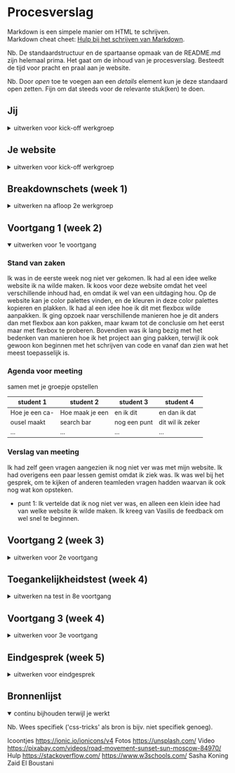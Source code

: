 # Procesverslag
Markdown is een simpele manier om HTML te schrijven.  
Markdown cheat cheet: [Hulp bij het schrijven van Markdown](https://github.com/adam-p/markdown-here/wiki/Markdown-Cheatsheet).

Nb. De standaardstructuur en de spartaanse opmaak van de README.md zijn helemaal prima. Het gaat om de inhoud van je procesverslag. Besteedt de tijd voor pracht en praal aan je website.

Nb. Door *open* toe te voegen aan een *details* element kun je deze standaard open zetten. Fijn om dat steeds voor de relevante stuk(ken) te doen.





## Jij

<details>
<summary>uitwerken voor kick-off werkgroep</summary>

### Auteur:
Brent Duineveld

#### Je startniveau:
Blauw

#### Je focus:
Surface plane, al hoewel is mijn website volledig responsive.
 
</details>





## Je website

<details>
<summary>uitwerken voor kick-off werkgroep</summary>

### Je opdracht:
https://brentjeh.github.io/blokweb/

#### Screenshot(s) van de eerste pagina (small screen): 
Homepage  
<img src="images/screenshot_homepage.png" width="375px" alt="De homepage. Hier zie je alle color palettes waar je uit kan kiezen.">

#### Screenshot(s) van de tweede pagina (small screen):
Color Palette Page 
<img src="images/screenshot_colorpalettepage.png" width="375px" alt="Pagina als je op een color palette hebt geklikt via de homepage. Hier zie je de voledige color palette.">
 
</details>



## Breakdownschets (week 1)

<details>
<summary>uitwerken na afloop 2e werkgroep</summary>

### de hele pagina: 
<img src="images/dummy-plaatje.jpg" width="375px" alt="breakdown van de hele pagina">

### dynamisch deel (bijv menu): 
<img src="images/dummy-plaatje.jpg" width="375px" alt="breakdown van een dynamisch deel">

### wellicht nog een dynamisch deel (bijv filter): 
<img src="images/dummy-plaatje.jpg" width="375px" alt="breakdown van nog een dynamisch deel">

</details>





## Voortgang 1 (week 2)

<details open>
<summary>uitwerken voor 1e voortgang</summary>

### Stand van zaken
Ik was in de eerste week nog niet ver gekomen. Ik had al een idee welke website ik na wilde maken. Ik koos voor deze website omdat het veel verschillende inhoud had, en omdat ik wel van een uitdaging hou. Op de website kan je color palettes vinden, en de kleuren in deze color palettes kopieren en plakken. Ik had al een idee hoe ik dit met flexbox wilde aanpakken. Ik ging opzoek naar verschillende manieren hoe je dit anders dan met flexbox aan kon pakken, maar kwam tot de conclusie om het eerst maar met flexbox te proberen. Bovendien was ik lang bezig met het bedenken van manieren hoe ik het project aan ging pakken, terwijl ik ook gewoon kon beginnen met het schrijven van code en vanaf dan zien wat het meest toepasselijk is.


### Agenda voor meeting
samen met je groepje opstellen

| student 1      | student 2          | student 3    | student 4        |
| ---            | ---                | ---          | ---              |
| Hoe je een ca- | Hoe maak je een    | en ik dit    | en dan ik dat    |
| ousel maakt    | search bar         | nog een punt | dit wil ik zeker |
| ...            | ...                | ...          | ...              |


### Verslag van meeting
Ik had zelf geen vragen aangezien ik nog niet ver was met mijn website. Ik had overigens een paar lessen gemist omdat ik ziek was. Ik was wel bij het gesprek, om te kijken of anderen teamleden vragen hadden waarvan ik ook nog wat kon opsteken.

- punt 1: Ik vertelde dat ik nog niet ver was, en alleen een klein idee had van welke website ik wilde maken. Ik kreeg van Vasilis de feedback om wel snel te beginnen.

</details>





## Voortgang 2 (week 3)

<details>
<summary>uitwerken voor 2e voortgang</summary>

### Stand van zaken
Ik begon met het maken van mijn website. Ik had voor een groot deel al de HTML en CSS voor de homepage klaar. 


### Agenda voor meeting
samen met je groepje opstellen

| student 1      | student 2          | student 3    | student 4        |
| ---            | ---                | ---          | ---              |
| dit bespreken  | en dit             | en ik dit    | en dan ik dat    |
| en dat ook nog | dit als er tijd is | nog een punt | dit wil ik zeker |
| ...            | ...                | ...          | ...              |


### Verslag van meeting
hier na afloop snel de uitkomsten van de meeting vastleggen

- punt 1
- punt 2
- nog een punt
- ...

</details>





## Toegankelijkheidstest (week 4)

<details>
<summary>uitwerken na test in 8e voortgang</summary>

### Bevindingen
Lijst met je bevindingen die in de test naar voren kwamen:

#### Titel eerste bevinding
Hier korte omschrijving (met indien nodig een afbeelding)

Hier een omschrijving van hoe het opgelost kan worden (met indien nodig een afbeelding)


#### Titel tweede bevinding. 
Hier korte omschrijving (met indien nodig een afbeelding)

Hier een omschrijving van hoe het opgelost kan worden (met indien nodig een afbeelding)


#### Titel volgende bevinding. 
Hier korte omschrijving (met indien nodig een afbeelding)

Hier een omschrijving van hoe het opgelost kan worden (met indien nodig een afbeelding)


#### Titel nog een bevinding. 
Hier korte omschrijving (met indien nodig een afbeelding)

Hier een omschrijving van hoe het opgelost kan worden (met indien nodig een afbeelding)

</details>





## Voortgang 3 (week 4)

<details>
<summary>uitwerken voor 3e voortgang</summary>

### Stand van zaken
Wat minder goed ging was dat ik overnieuw moest beginnen met mijn code. Althans, moest niet, maar ik koos hier zelf voor omdat de code zo compliceert werd dat ik telkens tegen een nieuw probleem aan liep. Overigens was dat ook niet de bedoeling van de opdracht, de code moest mooi zijn. Responsiveness werkte door de over gecompliceerde code niet zoals ik wilde


### Agenda voor meeting
samen met je groepje opstellen

| student 1      | student 2          | student 3    | student 4        |
| ---            | ---                | ---          | ---              |
| dit bespreken  | en dit             | en ik dit    | en dan ik dat    |
| en dat ook nog | dit als er tijd is | nog een punt | dit wil ik zeker |
| ...            | ...                | ...          | ...              |


### Verslag van meeting
hier na afloop snel de uitkomsten van de meeting vastleggen

- punt 1
- punt 2
- nog een punt
- ...

</details>





## Eindgesprek (week 5)

<details>
<summary>uitwerken voor eindgesprek</summary>

### Stand van zaken
Wat minder goed ging is dat ik mijn tijd slecht gepland had. Uiteindelijk heb ik wel mijn website af kunnen maken en heb ik de surface plane kunnen uitbreiden. Er waren tijden tijdens het werken dat ik sneller dingen moest afraffelen, ook al waren er ook momenten waar ik rustig de tijd had om de website in elkaar te zetten. Ik heb een paar keer overnieuw moeten beginnen, wat het nog lastiger maakt, omdat ik in mijn eigen code verdwaald raakte. Ook pakte ik het responsive maken van de website niet goed aan, waardoor ik telkens tegen een nieuw probleem liep wanneer ik een ander probleem probeerde op te lossen.
 
Wat wel goed ging is dat de website natuurlijk af is. Ik heb veel geleerd, ik heb geleerd met grid te werken (wat ik persoonlijk toch fijner vind dan flexbox, omdat ik met flexbox telkens met de height van objecten aan het klooien was en met grid kon je een aspect ratio instellen, waardoor de height automatisch responsive was (het zou goed kunnen dat er ook een manier is om dit te doen met flexbox, zonder dat ik dit weet) maar toch vond ik het fijner om met grid te werken zodat je zelf ook het aantal columns en rows kon instellen). Ik heb vergeleken met voor dat ik met dit project begon veel nieuwe dingen geleerd, en heb het idee dat ik steeds dichterbij het coderen van een volledige en werkende website kom.

### Screenshot(s)

hier screenshot(s) van je eindresultaat
 
<img src="images/final_homepage1" width="375px" alt="homepage 1ste deel">
<img src="images/final_homepage2" width="375px" alt="homepage 2de deel">
<img src="images/final_homepage3" width="375px" alt="homepage 3de deel">
<img src="images/final_colorpalette" width="375px" alt="color palette">



</details>





## Bronnenlijst

<details open>
<summary>continu bijhouden terwijl je werkt</summary>

Nb. Wees specifiek ('css-tricks' als bron is bijv. niet specifiek genoeg).

Icoontjes	    https://ionic.io/ionicons/v4
Fotos		       https://unsplash.com/
Video 		      https://pixabay.com/videos/road-movement-sunset-sun-moscow-84970/
Hulp          https://stackoverflow.com/
              https://www.w3schools.com/
              Sasha Koning
              Zaid El Boustani

</details>
